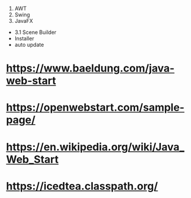 
1. AWT
2. Swing
3. JavaFX
- 3.1 Scene Builder
- Installer
- auto update
# https://www.baeldung.com/java-web-start
# https://openwebstart.com/sample-page/
# https://en.wikipedia.org/wiki/Java_Web_Start
# https://icedtea.classpath.org/
